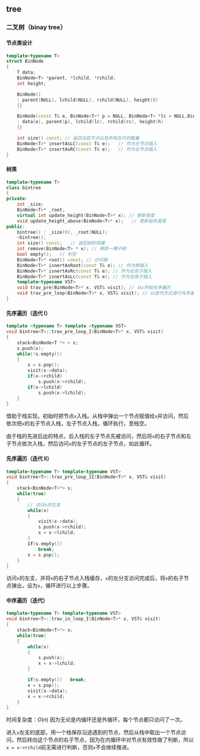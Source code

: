 ## tree

### 二叉树（binay tree）

#### 节点类设计

```c++
template<typename T>
struct BinNode
{
    T data;
    BinNode<T> *parent, *lchild, *rchild;
    int height;

    BinNode()
    : parent(NULL), lchild(NULL), rchild(NULL), height(0)
    {}

    BinNode(const T& e, BinNode<T>* p = NULL, BinNode<T> *lc = NULL,BinNode<T> *r = NULL, int h = 1)
    : data(e), parent(p), lchild(lc), rchild(rc), height(h)
    {}

    int size() const; // 返回当前节点以及所有后代的数量
    BinNode<T>* insertAsLC(const T& e);   // 作为左节点插入
    BinNode<T>* insertAsRC(const T& e);   // 作为右节点插入
}
```

#### 树类

```c++
template<typename T>
class bintree
{
private:
    int _size;
    BinNode<T>* _root;
    virtual int update_height(BinNode<T>* x); // 更新高度
    void update_height_above(BinNode<T>* x);   // 更新祖先高度
public:
    bintree() : _size(0), _root(NULL);
    ~bintree();
    int size() const;   // 返回树的规模
    int remove(BinNode<T> * x); // 移除一棵子树
    bool empty();   // 判空
    BinNode<T>* root() const; // 访问根
    BinNode<T>* isnertAsRoot(const T& e); // 作为根插入
    BinNode<T>* isnertAsRc(const T& e); // 作为右孩子插入
    BinNode<T>* isnertAsLc(const T& e); // 作为左孩子插入
    template<typename VST>
    void trav_pre(BinNode<T>* x, VST& visit); // 从x开始先序遍历
    void trav_pre_loop(BinNode<T>* x, VST& visit); // 以迭代方式进行先序遍历
}
```

#### 先序遍历（迭代 I）

```c++
template <typename T> template <typename VST>
void bintree<T>::trav_pre_loop_I(BinNode<T>* x, VST& visit)
{
    stack<BinNode<T *> > s;
    s.push(x);
    while(!s.empty())
    {
        x = s.pop();
        visit(x->data);
        if(x->rchild)
            s.push(x->rchild);
        if(x->lchild)
            s.push(x->lchild);
    }
}
```

借助于栈实现。初始时把节点`x`入栈。从栈中弹出一个节点赋值给`x`并访问，然后依次把`x`的右子节点入栈，左子节点入栈，循环执行，至栈空。

由于栈的先进后出的特点，后入栈的左子节点先被访问，然后将`x`的右子节点和左子节点依次入栈，然后访问`x`的左子节点的左子节点，如此循环。

#### 先序遍历（迭代 II）

```c++
template<typename T> template<typename VST>
void bintree<T>::trav_pre_loop_II(BinNode<T>* x, VST& visit)
{
    stack<BinNode<T>*> s;
    while(true)
    {
        // 访问x的左支
        while(x)
        {
            visit(x->data);
            s.push(x->rchild);
            x = x->lchild;
        }
        if(s.empty())
            break;
        x = s.pop();
    }
}
```

访问`x`的左支，并将`x`的右子节点入栈缓存，`x`的左分支访问完成后，将`x`的右子节点弹出，设为`x`，循环进行以上步骤。

#### 中序遍历（迭代）

```c++
template<typename T> template<typename VST>
void bintree<T>::trav_in_loop_I(BinNode<T>* x, VST& visit)
{
    stack<BinNode<T>*> s;
    while(true)
    {
        while(x)
        {
            s.push(x);
            x = x->lchild;
        }

        if(s.empty())   break;
        x = s.pop();
        visit(x->data);
        x = x->rchild;
    }
}
```

时间复杂度：$O(n)$ 因为无论是内循环还是外循环，每个节点都只访问了一次。

进入`x`左支的底部，用一个栈保存沿途遇到的节点，然后从栈中取出一个节点访问，然后转向这个节点的右子节点，因为在内循环中对节点有效性做了判断，所以`x = x->rchild`前无需进行判断，否则`x`不会继续推进。